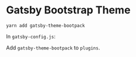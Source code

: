 # Gatsby Bootstrap Theme

    yarn add gatsby-theme-bootpack

In `gatsby-config.js`:

Add `gatsby-theme-bootpack` to `plugins`.
